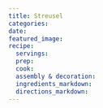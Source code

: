 ```yaml
---
title: Streusel
categories:
date:
featured_image:
recipe:
  servings:
  prep:
  cook:
  assembly & decoration:
  ingredients_markdown:
  directions_markdown:
---
```

